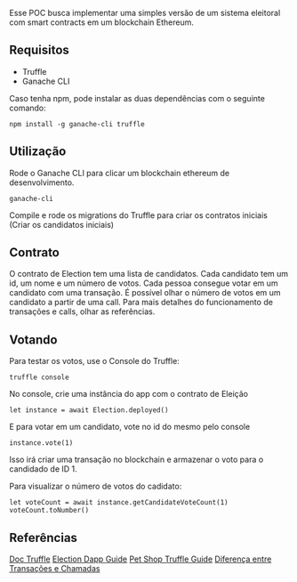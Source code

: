 Esse POC busca implementar uma simples versão de um sistema eleitoral com smart contracts em um blockchain Ethereum.

## Requisitos

- Truffle
- Ganache CLI

Caso tenha npm, pode instalar as duas dependências com o seguinte comando:

`npm install -g ganache-cli truffle`


## Utilização

Rode o Ganache CLI para clicar um blockchain ethereum de desenvolvimento.

`ganache-cli`

Compile e rode os migrations do Truffle para criar os contratos iniciais (Criar os candidatos iniciais)


## Contrato

O contrato de Election tem uma lista de candidatos. Cada candidato tem um id, um nome e um número de votos. Cada pessoa consegue votar em um candidato com uma transação. É possível olhar o número de votos em um candidato a partir de uma call. Para mais detalhes do funcionamento de transações e calls, olhar as referências.

## Votando

Para testar os votos, use o Console do Truffle:

`truffle console`

No console, crie uma instância do app com o contrato de Eleição

`let instance = await Election.deployed()`

E para votar em um candidato, vote no id do mesmo pelo console

`instance.vote(1)`

Isso irá criar uma transação no blockchain e armazenar o voto para o candidado de ID 1.

Para visualizar o número de votos do cadidato:

```
let voteCount = await instance.getCandidateVoteCount(1)
voteCount.toNumber()
```

## Referências

[Doc Truffle](https://truffleframework.com/docs/truffle/overview)
[Election Dapp Guide](http://www.dappuniversity.com/articles/the-ultimate-ethereum-dapp-tutorial)
[Pet Shop Truffle Guide](https://truffleframework.com/tutorials/pet-shop)
[Diferença entre Transações e Chamadas](https://truffleframework.com/docs/truffle/getting-started/interacting-with-your-contracts)